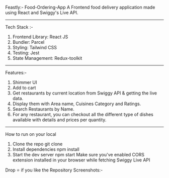 Feastly:- Food-Ordering-App
A Frontend food delivery application made using React and Swiggy's Live API.
_____________________________________________________________________________________________________________________________________________________________________________

Tech Stack :-
1. Frontend Library: React JS
2. Bundler: Parcel
3. Styling: Tailwind CSS
4. Testing: Jest
5. State Management: Redux-toolkit
_______________________________________________________________________________________________________________________________________________________________________________

Features:-
1. Shimmer UI
2. Add to cart
3. Get restaurants by current location from Swiggy API & getting the live data.
4. Display them with Area name, Cuisines Category and Ratings.
5. Search Restaurants by Name.
6. For any restaurant, you can checkout all the different type of dishes available with details and prices per quantity.
_______________________________________________________________________________________________________________________________________________________________________________

How to run on your local
1. Clone the repo
git clone
2. Install dependencies
npm install
3. Start the dev server
npm start
Make sure you've enabled CORS extension installed in your browser while fetching Swiggy Live API

Drop ⭐ if you like the Repository
Screenshots:-
